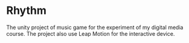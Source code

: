 # Rhythm
 The unity project of music game for the experiment of my digital media course. The project also use Leap Motion for the interactive device.
